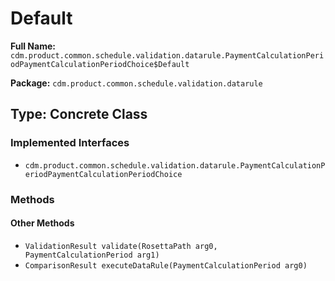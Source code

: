 # Default

**Full Name:** `cdm.product.common.schedule.validation.datarule.PaymentCalculationPeriodPaymentCalculationPeriodChoice$Default`

**Package:** `cdm.product.common.schedule.validation.datarule`

## Type: Concrete Class

### Implemented Interfaces

- `cdm.product.common.schedule.validation.datarule.PaymentCalculationPeriodPaymentCalculationPeriodChoice`

### Methods

#### Other Methods

- `ValidationResult validate(RosettaPath arg0, PaymentCalculationPeriod arg1)`
- `ComparisonResult executeDataRule(PaymentCalculationPeriod arg0)`

